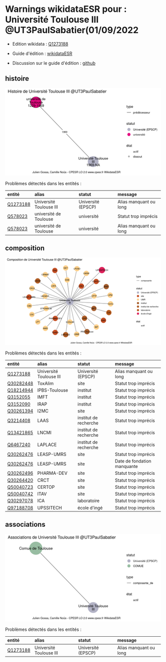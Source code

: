 Warnings wikidataESR pour : Université Toulouse III @UT3PaulSabatier(01/09/2022
================

- Edition wikidata : [Q1273188](https://www.wikidata.org/wiki/Q1273188)
- Guide d'édition : [wikidataESR](https://github.com/cpesr/wikidataESR/)

- Discussion sur le guide d'édition : [github](https://github.com/cpesr/wikidataESR/issues)



## histoire 

![Graphique non généré](Q1273188-histoire.png) 

Problèmes détectés dans les entités :

|entité                                             |alias                   |statut             |message                |
|:--------------------------------------------------|:-----------------------|:------------------|:----------------------|
|[Q1273188](https://www.wikidata.org/wiki/Q1273188) |Université Toulouse III |Université (EPSCP) |Alias manquant ou long |
|[Q578023](https://www.wikidata.org/wiki/Q578023)   |université de Toulouse  |université         |Statut trop imprécis   |
|[Q578023](https://www.wikidata.org/wiki/Q578023)   |université de Toulouse  |université         |Alias manquant ou long |

 



## composition 

![Graphique non généré](Q1273188-composition.png) 

Problèmes détectés dans les entités :

|entité                                               |alias                   |statut                |message                     |
|:----------------------------------------------------|:-----------------------|:---------------------|:---------------------------|
|[Q1273188](https://www.wikidata.org/wiki/Q1273188)   |Université Toulouse III |Université (EPSCP)    |Alias manquant ou long      |
|[Q30282448](https://www.wikidata.org/wiki/Q30282448) |ToxAlim                 |site                  |Statut trop imprécis        |
|[Q18214944](https://www.wikidata.org/wiki/Q18214944) |IPBS-Toulouse           |institut              |Statut trop imprécis        |
|[Q3152055](https://www.wikidata.org/wiki/Q3152055)   |IMFT                    |institut              |Statut trop imprécis        |
|[Q3152090](https://www.wikidata.org/wiki/Q3152090)   |IRAP                    |institut              |Statut trop imprécis        |
|[Q30261394](https://www.wikidata.org/wiki/Q30261394) |I2MC                    |site                  |Statut trop imprécis        |
|[Q3214408](https://www.wikidata.org/wiki/Q3214408)   |LAAS                    |institut de recherche |Statut trop imprécis        |
|[Q13421865](https://www.wikidata.org/wiki/Q13421865) |LNCMI                   |institut de recherche |Statut trop imprécis        |
|[Q6467240](https://www.wikidata.org/wiki/Q6467240)   |LAPLACE                 |institut de recherche |Statut trop imprécis        |
|[Q30262476](https://www.wikidata.org/wiki/Q30262476) |LEASP-UMRS              |site                  |Statut trop imprécis        |
|[Q30262476](https://www.wikidata.org/wiki/Q30262476) |LEASP-UMRS              |site                  |Date de fondation manquante |
|[Q30262496](https://www.wikidata.org/wiki/Q30262496) |PHARMA-DEV              |site                  |Statut trop imprécis        |
|[Q30264420](https://www.wikidata.org/wiki/Q30264420) |CRCT                    |site                  |Statut trop imprécis        |
|[Q50040723](https://www.wikidata.org/wiki/Q50040723) |CERTOP                  |site                  |Statut trop imprécis        |
|[Q50040742](https://www.wikidata.org/wiki/Q50040742) |ITAV                    |site                  |Statut trop imprécis        |
|[Q30297078](https://www.wikidata.org/wiki/Q30297078) |ICA                     |laboratoire           |Statut trop imprécis        |
|[Q97188708](https://www.wikidata.org/wiki/Q97188708) |UPSSITECH               |école d'ingé          |Statut trop imprécis        |

 



## associations 

![Graphique non généré](Q1273188-associations.png) 

Problèmes détectés dans les entités :

|entité                                             |alias                   |statut             |message                |
|:--------------------------------------------------|:-----------------------|:------------------|:----------------------|
|[Q1273188](https://www.wikidata.org/wiki/Q1273188) |Université Toulouse III |Université (EPSCP) |Alias manquant ou long |

 


